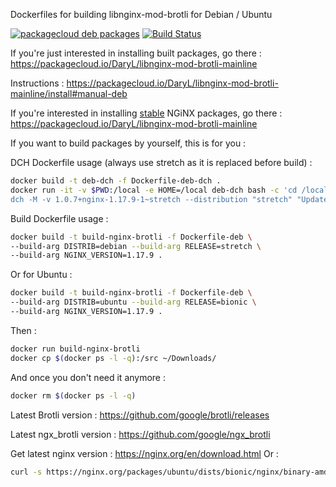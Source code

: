
Dockerfiles for building libnginx-mod-brotli for Debian / Ubuntu

[![packagecloud deb packages](https://img.shields.io/badge/deb-packagecloud.io-844fec.svg)](https://packagecloud.io/DaryL/libnginx-mod-brotli-mainline) [![Build Status](https://travis-ci.org/darylounet/libnginx-mod-brotli.svg?branch=mainline)](https://travis-ci.org/darylounet/libnginx-mod-brotli)

If you're just interested in installing built packages, go there :
https://packagecloud.io/DaryL/libnginx-mod-brotli-mainline

Instructions : https://packagecloud.io/DaryL/libnginx-mod-brotli-mainline/install#manual-deb

If you're interested in installing [stable](https://packagecloud.io/DaryL/libnginx-mod-brotli-stable) NGiNX packages, go there :
https://packagecloud.io/DaryL/libnginx-mod-brotli-mainline

If you want to build packages by yourself, this is for you :

DCH Dockerfile usage (always use stretch as it is replaced before build) :

```bash
docker build -t deb-dch -f Dockerfile-deb-dch .
docker run -it -v $PWD:/local -e HOME=/local deb-dch bash -c 'cd /local && \
dch -M -v 1.0.7+nginx-1.17.9-1~stretch --distribution "stretch" "Updated upstream."'
```

Build Dockerfile usage :

```bash
docker build -t build-nginx-brotli -f Dockerfile-deb \
--build-arg DISTRIB=debian --build-arg RELEASE=stretch \
--build-arg NGINX_VERSION=1.17.9 .
```

Or for Ubuntu :
```bash
docker build -t build-nginx-brotli -f Dockerfile-deb \
--build-arg DISTRIB=ubuntu --build-arg RELEASE=bionic \
--build-arg NGINX_VERSION=1.17.9 .
```

Then :
```bash
docker run build-nginx-brotli
docker cp $(docker ps -l -q):/src ~/Downloads/
```

And once you don't need it anymore :
```bash
docker rm $(docker ps -l -q)
```

Latest Brotli version : https://github.com/google/brotli/releases

Latest ngx_brotli version : https://github.com/google/ngx_brotli

Get latest nginx version : https://nginx.org/en/download.html
Or :
```bash
curl -s https://nginx.org/packages/ubuntu/dists/bionic/nginx/binary-amd64/Packages.gz |zcat |php -r 'preg_match_all("#Package: nginx\nVersion: (.*?)-\d~.*?\nArch#", file_get_contents("php://stdin"), $m);echo implode($m[1], "\n")."\n";' |sort -r |head -1
```
